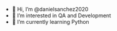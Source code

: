 - 👋 Hi, I’m @danielsanchez2020
- 👀 I’m interested in QA and Development
- 🌱 I’m currently learning Python


<!---
danielsanchez2020/danielsanchez2020 is a ✨ special ✨ repository because its `README.md` (this file) appears on your GitHub profile.
You can click the Preview link to take a look at your changes.
--->
